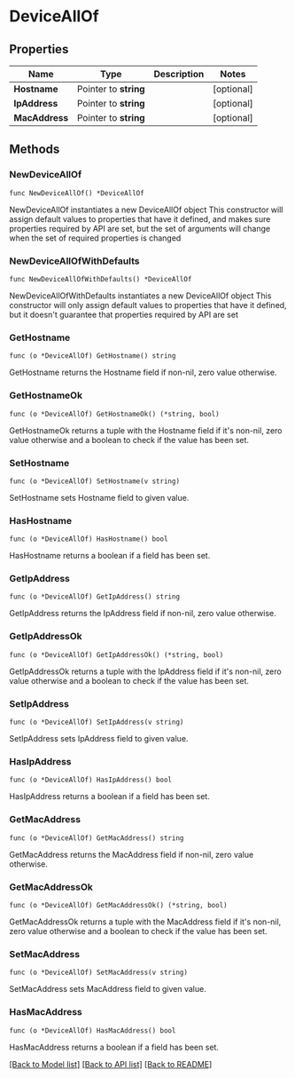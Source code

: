 # DeviceAllOf

## Properties

Name | Type | Description | Notes
------------ | ------------- | ------------- | -------------
**Hostname** | Pointer to **string** |  | [optional] 
**IpAddress** | Pointer to **string** |  | [optional] 
**MacAddress** | Pointer to **string** |  | [optional] 

## Methods

### NewDeviceAllOf

`func NewDeviceAllOf() *DeviceAllOf`

NewDeviceAllOf instantiates a new DeviceAllOf object
This constructor will assign default values to properties that have it defined,
and makes sure properties required by API are set, but the set of arguments
will change when the set of required properties is changed

### NewDeviceAllOfWithDefaults

`func NewDeviceAllOfWithDefaults() *DeviceAllOf`

NewDeviceAllOfWithDefaults instantiates a new DeviceAllOf object
This constructor will only assign default values to properties that have it defined,
but it doesn't guarantee that properties required by API are set

### GetHostname

`func (o *DeviceAllOf) GetHostname() string`

GetHostname returns the Hostname field if non-nil, zero value otherwise.

### GetHostnameOk

`func (o *DeviceAllOf) GetHostnameOk() (*string, bool)`

GetHostnameOk returns a tuple with the Hostname field if it's non-nil, zero value otherwise
and a boolean to check if the value has been set.

### SetHostname

`func (o *DeviceAllOf) SetHostname(v string)`

SetHostname sets Hostname field to given value.

### HasHostname

`func (o *DeviceAllOf) HasHostname() bool`

HasHostname returns a boolean if a field has been set.

### GetIpAddress

`func (o *DeviceAllOf) GetIpAddress() string`

GetIpAddress returns the IpAddress field if non-nil, zero value otherwise.

### GetIpAddressOk

`func (o *DeviceAllOf) GetIpAddressOk() (*string, bool)`

GetIpAddressOk returns a tuple with the IpAddress field if it's non-nil, zero value otherwise
and a boolean to check if the value has been set.

### SetIpAddress

`func (o *DeviceAllOf) SetIpAddress(v string)`

SetIpAddress sets IpAddress field to given value.

### HasIpAddress

`func (o *DeviceAllOf) HasIpAddress() bool`

HasIpAddress returns a boolean if a field has been set.

### GetMacAddress

`func (o *DeviceAllOf) GetMacAddress() string`

GetMacAddress returns the MacAddress field if non-nil, zero value otherwise.

### GetMacAddressOk

`func (o *DeviceAllOf) GetMacAddressOk() (*string, bool)`

GetMacAddressOk returns a tuple with the MacAddress field if it's non-nil, zero value otherwise
and a boolean to check if the value has been set.

### SetMacAddress

`func (o *DeviceAllOf) SetMacAddress(v string)`

SetMacAddress sets MacAddress field to given value.

### HasMacAddress

`func (o *DeviceAllOf) HasMacAddress() bool`

HasMacAddress returns a boolean if a field has been set.


[[Back to Model list]](../README.md#documentation-for-models) [[Back to API list]](../README.md#documentation-for-api-endpoints) [[Back to README]](../README.md)


